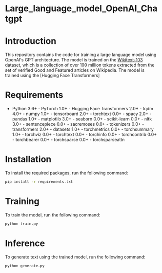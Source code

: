 # Large_language_model_OpenAI_Chatgpt
# Introduction 

This repository contains the code for training a large language model using OpenAI's GPT architecture. The model is trained on the [Wikitext-103](https://blog.einstein.ai/the-wikitext-long-term-dependency-language-modeling-dataset/) dataset, which is a collection of over 100 million tokens extracted from the set of verified Good and Featured articles on Wikipedia. The model is trained using the [Hugging Face Transformers]

# Requirements
- Python 3.6+        - PyTorch 1.0+  - Hugging Face Transformers 2.0+  - tqdm 4.0+  - numpy 1.0+  - tensorboard 2.0+  - torchtext 0.0+  - spacy 2.0+  - pandas 1.0+  - matplotlib 3.0+  - seaborn 0.0+  - scikit-learn 0.0+  - nltk 3.0+  - sentencepiece 0.0+  - sacremoses 0.0+  - tokenizers 0.0+  - transformers 2.0+  - datasets 1.0+  - torchmetrics 0.0+  - torchsummary 1.0+  - torchviz 0.0+  - torchtext 0.0+  - torchinfo 0.0+  - torchcontrib 0.0+  - torchbearer 0.0+  - torchsparse  0.0+  - torchsparseattn 

# Installation
To install the required packages, run the following command:

```bash
pip install -r requirements.txt
```

# Training
To train the model, run the following command:

```bash
python train.py
```

# Inference
To generate text using the trained model, run the following command:

```bash
python generate.py
```
